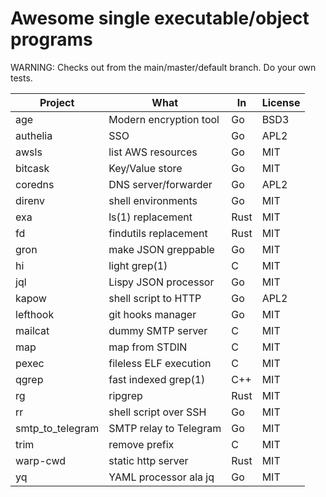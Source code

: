 # Awesome single executable/object programs

WARNING: Checks out from the main/master/default branch. Do your own tests.

Project              | What                   | In    | License
---------------------|------------------------|-------|---------
age                  | Modern encryption tool | Go    | BSD3
authelia             | SSO                    | Go    | APL2
awsls                | list AWS resources     | Go    | MIT
bitcask              | Key/Value store        | Go    | MIT
coredns              | DNS server/forwarder   | Go    | APL2
direnv               | shell environments     | Go    | MIT
exa                  | ls(1) replacement      | Rust  | MIT
fd                   | findutils replacement  | Rust  | MIT
gron                 | make JSON greppable    | Go    | MIT
hi                   | light grep(1)          | C     | MIT
jql                  | Lispy JSON processor   | Go    | MIT 
kapow                | shell script to HTTP   | Go    | APL2
lefthook             | git hooks manager      | Go    | MIT
mailcat              | dummy SMTP server      | C     | MIT
map                  | map from STDIN         | C     | MIT
pexec                | fileless ELF execution | C     | MIT
qgrep                | fast indexed grep(1)   | C++   | MIT
rg                   | ripgrep                | Rust  | MIT
rr                   | shell script over SSH  | Go    | MIT
smtp_to_telegram     | SMTP relay to Telegram | Go    | MIT
trim                 | remove prefix          | C     | MIT
warp-cwd             | static http server     | Rust  | MIT
yq                   | YAML processor ala jq  | Go    | MIT


